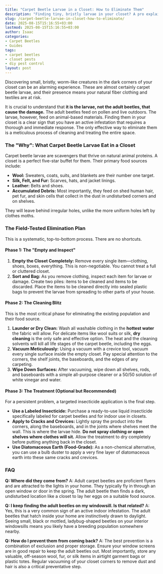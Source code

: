 ```yaml
---
title: "Carpet Beetle Larvae in a Closet: How to Eliminate Them"
description: "Finding tiny, bristly larvae in your closet? A pro explains what carpet beetle larvae are, why they're there, and the essential, step-by-step plan to eliminate them."
slug: /carpet-beetle-larvae-in-closet-how-to-eliminate/
date: 2025-08-15T15:16:55+03:00
lastmod: 2025-08-15T15:16:55+03:00
author: Isaac
categories:
- Carpet Beetles
- Guides
tags:
- carpet beetles
- closet pests
- diy pest control
layout: post
---
```

Discovering small, bristly, worm-like creatures in the dark corners of your closet can be an alarming experience. These are almost certainly carpet beetle larvae, and their presence means your natural fiber clothing and textiles are at risk.

It is crucial to understand that **it is the larvae, not the adult beetles, that cause the damage.** The adult beetles feed on pollen and live outdoors. The larvae, however, feed on animal-based materials. Finding them in your closet is a clear sign that you have an active infestation that requires a thorough and immediate response. The only effective way to eliminate them is a meticulous process of cleaning and treating the entire space.

### The "Why": What Carpet Beetle Larvae Eat in a Closet

Carpet beetle larvae are scavengers that thrive on natural animal proteins. A closet is a perfect five-star buffet for them. Their primary food sources include:

*   **Wool:** Sweaters, coats, suits, and blankets are their number one target.
*   **Silk, Felt, and Fur:** Scarves, hats, and jacket linings.
*   **Leather:** Belts and shoes.
*   **Accumulated Debris:** Most importantly, they feed on shed human hair, pet fur, and skin cells that collect in the dust in undisturbed corners and on shelves.

They will leave behind irregular holes, unlike the more uniform holes left by clothes moths.

### The Field-Tested Elimination Plan

This is a systematic, top-to-bottom process. There are no shortcuts.

#### Phase 1: The "Empty and Inspect"

1.  **Empty the Closet Completely:** Remove every single item—clothing, shoes, boxes, everything. This is non-negotiable. You cannot treat a full or cluttered closet.
2.  **Sort and Bag:** As you remove clothing, inspect each item for larvae or damage. Create two piles: items to be cleaned and items to be discarded. Place the items to be cleaned directly into sealed plastic bags to prevent the larvae from spreading to other parts of your house.

#### Phase 2: The Cleaning Blitz

This is the most critical phase for eliminating the existing population and their food source.

1.  **Launder or Dry Clean:** Wash all washable clothing in the **hottest water** the fabric will allow. For delicate items like wool suits or silk, **dry cleaning** is the only safe and effective option. The heat and the cleaning solvents will kill all life stages of the carpet beetle, including the eggs.
2.  **Vacuum Meticulously:** Using a vacuum with a crevice tool, vacuum every single surface inside the empty closet. Pay special attention to the corners, the shelf joints, the baseboards, and the edges of any carpeting.
3.  **Wipe Down Surfaces:** After vacuuming, wipe down all shelves, rods, and baseboards with a simple all-purpose cleaner or a 50/50 solution of white vinegar and water.

#### Phase 3: The Treatment (Optional but Recommended)

For a persistent problem, a targeted insecticide application is the final step.

*   **Use a Labeled Insecticide:** Purchase a ready-to-use liquid insecticide specifically labeled for carpet beetles and for indoor use in closets.
*   **Apply to Cracks and Crevices:** Lightly spray the product into the corners, along the baseboards, and in the joints where shelves meet the wall. This is where the larvae hide. **Do not spray clothing or open shelves where clothes will sit.** Allow the treatment to dry completely before putting anything back in the closet.
*   **Use Diatomaceous Earth (Food-Grade):** As a non-chemical alternative, you can use a bulb duster to apply a very fine layer of diatomaceous earth into these same cracks and crevices.

### FAQ

**Q: Where did they come from?**
A: Adult carpet beetles are proficient flyers and are attracted to the lights in your home. They typically fly in through an open window or door in the spring. The adult beetle then finds a dark, undisturbed location like a closet to lay her eggs on a suitable food source.

**Q: I keep finding the adult beetles on my windowsill. Is that related?**
A: Yes, this is a very common sign of an active indoor infestation. The adult beetles that hatch inside your home are instinctively drawn to daylight. Seeing small, black or mottled, ladybug-shaped beetles on your interior windowsills means you likely have a breeding population somewhere nearby.

**Q: How do I prevent them from coming back?**
A: The best prevention is a combination of exclusion and proper storage. Ensure your window screens are in good repair to keep the adult beetles out. Most importantly, store any valuable, off-season wool, fur, or silk items in airtight garment bags or plastic totes. Regular vacuuming of your closet corners to remove dust and hair is also a critical preventative step.
